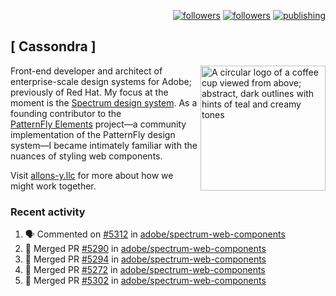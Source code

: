 <p align="right"><a rel="me" href="https://front-end.social/@castastrophe">
    <img alt="followers" title="Follow me on Mastodon" src="https://img.shields.io/mastodon/follow/109297102751309835?domain=https%3A%2F%2Ffront-end.social&label=Follow&logo=mastodon&logoColor=white&style=for-the-badge&labelColor=008080&color=006969"/></a>
  <a href="https://codepen.io/castastrophe/">
    <img alt="followers" title="Follow me on CodePen" src="https://img.shields.io/badge/23-1?color=640464&labelColor=7c007c&style=for-the-badge&logo=codepen&label=Follow"/></a>
<a href="https://castastrophe.medium.com/">
    <img alt="publishing" title="View articles on Medium" src="https://img.shields.io/badge/107-1?color=666&labelColor=444&label=subscribe&logo=medium&logoColor=white&style=for-the-badge"/></a>
</p>

## [&nbsp;Cassondra&nbsp;]

<img align="right" src="https://github-production-user-asset-6210df.s3.amazonaws.com/1840295/253016758-ba468774-1cd3-42c2-8f43-947b5eeb5edf.png" height="200" alt="A circular logo of a coffee cup viewed from above; abstract, dark outlines with hints of teal and creamy tones">

Front-end developer and architect of enterprise-scale design systems for Adobe; previously of Red Hat. My focus at the moment is the [Spectrum design system](https://github.com/adobe/spectrum-css). As a founding contributor to the [PatternFly&nbsp;Elements](https://github.com/patternfly/patternfly-elements) project&mdash;a community implementation of the PatternFly design system&mdash;I became intimately familiar with the nuances of styling web components.

Visit [allons-y.llc](http://allons-y.llc/) for more about how we might work together.

### Recent activity

<!--START_SECTION:activity-->
1. 🗣 Commented on [#5312](https://github.com/adobe/spectrum-web-components/pull/5312#issuecomment-2770672435) in [adobe/spectrum-web-components](https://github.com/adobe/spectrum-web-components)
2. 🎉 Merged PR [#5290](https://github.com/adobe/spectrum-web-components/pull/5290) in [adobe/spectrum-web-components](https://github.com/adobe/spectrum-web-components)
3. 🎉 Merged PR [#5294](https://github.com/adobe/spectrum-web-components/pull/5294) in [adobe/spectrum-web-components](https://github.com/adobe/spectrum-web-components)
4. 🎉 Merged PR [#5272](https://github.com/adobe/spectrum-web-components/pull/5272) in [adobe/spectrum-web-components](https://github.com/adobe/spectrum-web-components)
5. 🎉 Merged PR [#5302](https://github.com/adobe/spectrum-web-components/pull/5302) in [adobe/spectrum-web-components](https://github.com/adobe/spectrum-web-components)
<!--END_SECTION:activity-->
